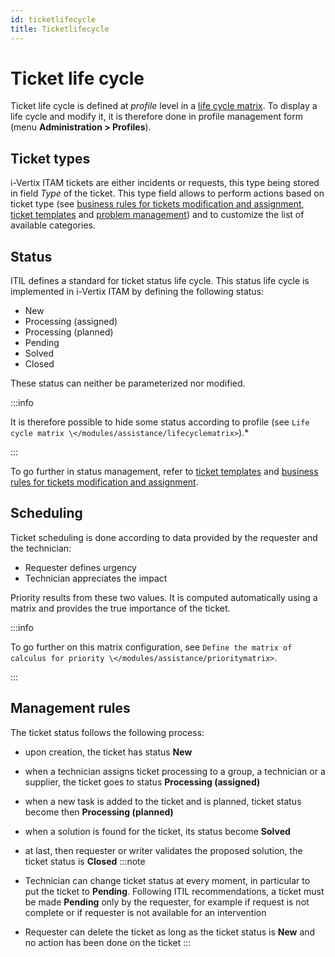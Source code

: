 ```yaml
---
id: ticketlifecycle
title: Ticketlifecycle
---
```


# Ticket life cycle

Ticket life cycle is defined at *profile* level in a
[life cycle matrix](/asset-management/modules/assistance/lifecyclematrix). To display a life cycle and modify it, it is therefore done
in profile management form (menu **Administration \> Profiles**).

## Ticket types

i-Vertix ITAM tickets are either incidents or requests, this type being stored in
field *Type* of the ticket. This type field allows to perform actions
based on ticket type (see
[business rules for tickets modification and assignment](/asset-management/modules/administration/rules/ticketbusinessrules),
[ticket templates](/asset-management/modules/overview/templates) and
[problem management](/asset-management/modules/assistance/problems)) and to customize the list of available categories.

## Status

ITIL defines a standard for ticket status life cycle. This status life
cycle is implemented in i-Vertix ITAM by defining the following status:

- New
- Processing (assigned)
- Processing (planned)
- Pending
- Solved
- Closed

These status can neither be parameterized nor modified.

:::info

It is therefore possible to hide some status according to profile (see
`Life cycle matrix \</modules/assistance/lifecyclematrix>`).\*

:::

To go further in status management, refer to
[ticket templates](/asset-management/modules/overview/templates) and
[business rules for tickets modification and assignment](/asset-management/modules/administration/rules/ticketbusinessrules).

## Scheduling

Ticket scheduling is done according to data provided by the requester
and the technician:

- Requester defines urgency
- Technician appreciates the impact

Priority results from these two values. It is computed automatically
using a matrix and provides the true importance of the ticket.

:::info

To go further on this matrix configuration, see
`Define the matrix of calculus for priority \</modules/assistance/prioritymatrix>`.

:::

## Management rules

The ticket status follows the following process:

- upon creation, the ticket has status **New**
- when a technician assigns ticket processing to a group, a technician
  or a supplier, the ticket goes to status **Processing (assigned)**
- when a new task is added to the ticket and is planned, ticket status
  become then **Processing (planned)**
- when a solution is found for the ticket, its status become **Solved**
- at last, then requester or writer validates the proposed solution, the
  ticket status is **Closed**
:::note

- Technician can change ticket status at every moment, in particular to
  put the ticket to **Pending**. Following ITIL recommendations, a
  ticket must be made **Pending** only by the requester, for example if
  request is not complete or if requester is not available for an
  intervention
- Requester can delete the ticket as long as the ticket status is
  **New** and no action has been done on the ticket
:::

